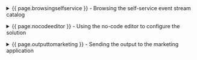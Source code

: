 <details markdown="1">

<summary>{{ page.browsingselfservice }} - Browsing the self-service event stream catalog</summary>

Focus Corp’s marketing team wants to offer a high-value promotion to specific first-time customers immediately after their initial order.
<br/>

| **{{ page.browsingselfservice }}.1** | **Subscribe to the customer and order topics** |
| :--- | :--- |
| **Narration** | The marketing team browse the self-service catalog to find the event streams they need.   |
| **Action** &nbsp; {{ page.browsingselfservice }}.1.1 | Open the IBM Event Endpoint Management console. Select the **catalog** (1) icon and click on **CUSTOMERS** (2).<br/> <img src="../300-integration-event-automation-common/images/1-Catalog-SelectCustomer.png" width="800" /> |
| **Narration** | They see the CUSTOMERS stream description, sample message and connectivity details. They confirm this provides an event for each new customer who registers. They generate security credentials for their application to access the stream.   |
| **Action** &nbsp; {{ page.browsingselfservice }}.1.2 | Show the description, sample message and connection details. Click on the **Generate access credentials**.<br/> <img src="../300-integration-event-automation-common/images/1-Catalog-GenerateCustomerCred.png" width="800" /> |
| **Action** &nbsp; {{ page.browsingselfservice }}.1.3 | Fill in **marketing@focus.corp** (1) as the contact details, and click **Generate**.<br/> <img src="../300-integration-event-automation-common/images/1-Catalog-ContactDetailsCustomer.png" width="800" /> |
| **Narration** | The credentials are immediately created which the team safely store.   |
| **Action** &nbsp; {{ page.browsingselfservice }}.1.4 | Save the **Username** (1) and **Password** (2) to a safe location before clicking on **Close** (3).<br/> <img src="../300-integration-event-automation-common/images/1-Catalog-CopyCustomerCred.png" width="800" /> |
| **Narration** | The marketing team discover the ORDERS stream that provides an event for each new order. They complete the same process to generate credentials for this stream.  |
| **Action** &nbsp; {{ page.browsingselfservice }}.1.5 | Complete the same process for the order topic. Select the **catalog** (1) icon and click on **ORDERS** (2).<br/> <img src="../300-integration-event-automation-common/images/1-Catalog-SelectOrder.png" width="800" /> |
| **Action** &nbsp; {{ page.browsingselfservice }}.1.6 | Show the description, sample message and connection details. Click on the **Generate access credentials**.<br/> <img src="../300-integration-event-automation-common/images/1-Catalog-GenerateOrderCred.png" width="800" /> |
| **Action** &nbsp; {{ page.browsingselfservice }}.1.7 | Fill in **marketing@focus.corp** (1) as the contact details, and click **Generate**.<br/> <img src="../300-integration-event-automation-common/images/1-Catalog-ContactDetailsOrder.png" width="800" /> |
| **Action** &nbsp; {{ page.browsingselfservice }}.1.8 | Save the **Username** (1) and **Password** (2) to a safe location before clicking on **Close** (3).<br/> <img src="../300-integration-event-automation-common/images/1-Catalog-CopyOrderCred.png" width="800" /> |

<br/>

**[Go to top](#place1)**

<br/><br/>

</details>

<p/>

<details markdown="1">

<summary>{{ page.nocodeeditor }} - Using the no-code editor to configure the solution </summary>

The marketing team’s business requirement is to correlate newly created customer accounts with orders of over 100 dollars within a 24-hour window. 

<br/>

| **{{ page.nocodeeditor }}.1** | **Configure an event source for the order events** |
| :--- | :--- |
| **Narration** | The team will use an event flow to detect when a new customer creates an order over $100. They start by creating a new flow called NewCustomerLargeOrder. |
| **Action** &nbsp; {{ page.nocodeeditor }}.1.1 | Open the IBM Event Processing console and click **Create** (1) to start authoring a new flow.<br/> <img src="../300-integration-event-automation-common/images/2-Flow-CreateFlow.png" width="800" /> |
| **Action** &nbsp; {{ page.nocodeeditor }}.1.2 | Specify **NewCustomerLargeOrder** (1) for the flow name and click **Create** (2).<br/> <img src="../300-integration-event-automation-common/images/2-Flow-FlowName.png" width="800" /> |
| **Narration** | A flow starts with one or more event sources, which represent the inbound events. The marketing team start defining the ORDERS event source by dragging and dropping the node onto the canvas.|
| **Action** &nbsp; {{ page.nocodeeditor }}.1.3 | Press and hold the mouse button on the **Event source** node.<br/> <img src="../300-integration-event-automation-common/images/2-Flow-1stEventSourceSelect.png" width="800" /> |
| **Action** &nbsp; {{ page.nocodeeditor }}.1.4 | Drag onto the canvas and release the mouse button.<br/> <img src="../300-integration-event-automation-common/images/2-Flow-1stEventSourceDrag.png" width="800" /> |
| **Narration** | Then they configure the event source starting with the connectivity details they discovered in the event management console.|
| **Action** &nbsp; {{ page.nocodeeditor }}.1.5 | Click on the added node and select the **edit** icon.<br/> <img src="../300-integration-event-automation-common/images/2-Flow-1stEventSourceEdit.png" width="800" /> |
| **Action** &nbsp; {{ page.nocodeeditor }}.1.6 | Select the **Add event source** (1) tile and click on **Next** (2).<br/> <img src="../300-integration-event-automation-common/images/2-Flow-1stEventSourceAdd.png" width="800" /> |
| **Action** &nbsp; {{ page.nocodeeditor }}.1.7 | Return to the Event Endpoint Management console and scroll down to the Access information. Copy the server address details.<br/> <img src="../300-integration-event-automation-common/images/2-Flow-EEMAddress.png" width="800" /> |
| **Action** &nbsp; {{ page.nocodeeditor }}.1.8 | Type **Orders** (1) for the node name, paste the server address into the **Server** (2) field, and click **Next** (3).<br/> <img src="../300-integration-event-automation-common/images/2-Flow-1stEventSourceServerDetails.png" width="800" /> |
| **Narration** | They configure the security details, accepting the certificates being used by the event stream. Then they specify the username / password credentials that they generated in the event management console.|
| **Action** &nbsp; {{ page.nocodeeditor }}.1.9 | Check the **Accept certificates** (1) box and select **Next** (2).<br/> <img src="../300-integration-event-automation-common/images/2-Flow-1stEventSourceAcceptCerts.png" width="800" /> |
| **Action** &nbsp; {{ page.nocodeeditor }}.1.10 | Copy the username (1) and password (2) from step {{ page.browsingselfservice }}.1.8, and click **Next** (3).<br/> <img src="../300-integration-event-automation-common/images/2-Flow-1stEventSourceCredentials.png" width="800" /> |
| **Narration** | The system connects to the event stream and queries the available topics for the provided credentials. A single ORDERS topic is found and selected by the team.|
| **Action** &nbsp; {{ page.nocodeeditor }}.1.11 | Check **ORDERS** (1) and click **Next** (3).<br/> <img src="../300-integration-event-automation-common/images/2-Flow-1stEventSourceSelectTopic.png" width="800" /> |
| **Narration** | The data structure for the events needs to be defined. For simplicity the team decide to copy the sample message from the Event Management console.|
| **Action** &nbsp; {{ page.nocodeeditor }}.1.12 | Click on **Upload a schema or sample message** (1).<br/> <img src="../300-integration-event-automation-common/images/2-Flow-1stEventSourceUploadSample.png" width="800" /> |
| **Action** &nbsp; {{ page.nocodeeditor }}.1.13 | Select the **Sample message** (1) tab, copy the text below into the **Enter sample message** (2) box, and click **Close** (3).<br/> <br/><inline-code code="{<br/>&nbsp;&nbsp;&quot;quantity&quot;: 9,<br/>&nbsp;&nbsp;&quot;price&quot;: 197.09,<br/>&nbsp;&nbsp;&quot;customerid&quot;: &quot;a7d1586b-ced1-462f-9e44-14e9e5013540&quot;,<br/>&nbsp;&nbsp;&quot;description&quot;: &quot;Composite Oversize 28in Tennis Racket&quot;,<br/>&nbsp;&nbsp;&quot;id&quot;: &quot;1eba7af9-b748-4754-b750-3459e589dccf&quot;,<br/>&nbsp;&nbsp;&quot;region&quot;: &quot;EMEA&quot;,<br/>&nbsp;&nbsp;&quot;ordertime&quot;: &quot;2023-10-24 19:26:04.839&quot;,<br/>&nbsp;&nbsp;&quot;customer&quot;: &quot;Reed McKenzie DDS&quot;<br/>}"></inline-code><img src="../300-integration-event-automation-common/images/2-Flow-1stEventSourceSample.png" width="800" /> |
| **Action** &nbsp; {{ page.nocodeeditor }}.1.14 | Click on **Configure**.<br/> <img src="../300-integration-event-automation-common/images/2-Flow-1stEventSourceComplete.png" width="800" /> |

<br/>

| **{{ page.nocodeeditor }}.2** | **Configure an event source for the customer events** |
| :--- | :--- |
| **Narration** | The marketing team require a second event source for the new customer events. They drag and drop an event source node onto the canvas.  |
| **Action** &nbsp; {{ page.nocodeeditor }}.2.1 | Press and hold the mouse button on the **Event source** (1) node, and drag onto the canvas (2).<br/> <img src="../300-integration-event-automation-common/images/2-Flow-2ndEventSourceDrag.png" width="800" /> |
| **Narration** | Similar to before the team configure the event source starting with the connectivity details they discovered in the event management console. |
| **Action** &nbsp; {{ page.nocodeeditor }}.2.2 | Click on the added node and select the **edit** icon.<br/> <img src="../300-integration-event-automation-common/images/2-Flow-2ndEventSourceEdit.png" width="800" /> |
| **Action** &nbsp; {{ page.nocodeeditor }}.2.3 | Select the **Add event source** (1) tile and click on **Next** (2).<br/> <img src="../300-integration-event-automation-common/images/2-Flow-2ndEventSourceAdd.png" width="800" /> |
| **Action** &nbsp; {{ page.nocodeeditor }}.2.4 | Return to the Event Endpoint Management console and scroll down to the Access information. Copy the server address details.<br/> <img src="../300-integration-event-automation-common/images/2-Flow-EEMAddress.png" width="800" /> |
| **Action** &nbsp; {{ page.nocodeeditor }}.2.5 | Type **Customers** (1) for the node name, paste the server address into the **Server** (2) field, and click **Next** (3).<br/> <img src="../300-integration-event-automation-common/images/2-Flow-2ndEventSourceServerDetails.png" width="800" /> |
| **Narration** | They configure the security details, accepting the certificates being used by the event stream. Then they specify the username / password credentials that they generated in the event management console.|
| **Action** &nbsp; {{ page.nocodeeditor }}.2.6 | Check the **Accept certificates** (1) box and select **Next** (2).<br/> <img src="../300-integration-event-automation-common/images/2-Flow-2ndEventSourceAcceptCerts.png" width="800" /> |
| **Action** &nbsp; {{ page.nocodeeditor }}.2.7 | Copy the username (1) and password (2) from step {{ page.browsingselfservice }}.1.4, and click **Next** (3).<br/> <img src="../300-integration-event-automation-common/images/2-Flow-2ndEventSourceCredentials.png" width="800" /> |
| **Narration** | The system connects to the event stream and queries the available topics for the provided credentials. A single CUSTOMERS topic is found and selected by the team.|
| **Action** &nbsp; {{ page.nocodeeditor }}.2.8 | Check **CUSTOMERS** (1) and click **Next** (3).<br/> <img src="../300-integration-event-automation-common/images/2-Flow-2ndEventSourceSelectTopic.png" width="800" /> |
| **Narration** | The data structure for the events needs to be defined. For simplicity the team decide to copy the sample message from the Event Management console.|
| **Action** &nbsp; {{ page.nocodeeditor }}.2.9 | Click on **Upload a schema or sample message** (1).<br/> <img src="../300-integration-event-automation-common/images/2-Flow-2ndEventSourceUploadSample.png" width="800" /> |
| **Action** &nbsp; {{ page.nocodeeditor }}.2.10 | Select the **Sample message** (1) tab, copy the text below into the **Enter sample message** (2) box, and click **Close** (3).<br/> <br/><inline-code code="{<br/>&nbsp;&nbsp;&quot;customerid&quot;: &quot;acb3eb65-98a1-45c2-84d4-f5df157862b4&quot;,<br/>&nbsp;&nbsp;&quot;customername&quot;: &quot;Emilio Quitzon&quot;,<br/>&nbsp;&nbsp;&quot;registered&quot;: &quot;2023-10-24 19:20:35.638&quot;<br/>}"></inline-code><img src="../300-integration-event-automation-common/images/2-Flow-2ndEventSourceSample.png" width="800" /> |
| **Action** &nbsp; {{ page.nocodeeditor }}.2.11 | Click on **Configure**.<br/> <img src="../300-integration-event-automation-common/images/2-Flow-2ndEventSourceComplete.png" width="800" /> |

<br/>

| **{{ page.nocodeeditor }}.3** | **Filter orders over 100 dollars** |
| :--- | :--- |
| **Narration** | The ORDERS stream provides an event for each order; however the marketing team only require orders over $100. They will use a Filter node to disregard the unnecessary events. They drag and drop the  node onto the canvas. |
| **Action** &nbsp; {{ page.nocodeeditor }}.3.1 | Press and hold the mouse button on the **Filter** (1) node and drag onto the canvas (2).<br/> <img src="../300-integration-event-automation-common/images/2-Flow-FilterDrag.png" width="800" /> |
| **Narration** | The team connects the ORDERS output terminal of the filter node. |
| **Action** &nbsp; {{ page.nocodeeditor }}.3.2 | Hover over the Order output terminal and hold the mouse button down.<br/> <img src="../300-integration-event-automation-common/images/2-Flow-FilterConnectSource1.png" width="800" /> |
| **Action** &nbsp; {{ page.nocodeeditor }}.3.3 | Drag the connection to the filter's input terminal and release the mouse button.<br/> <img src="../300-integration-event-automation-common/images/2-Flow-FilterConnectTarget.png" width="800" /> |
| **Narration** | The filter node provides an expression builder that makes it easy for the marketing team to filter out orders under $100. |
| **Action** &nbsp; {{ page.nocodeeditor }}.3.4 | Click on the Filter node and select the **edit** icon.<br/> <img src="../300-integration-event-automation-common/images/2-Flow-FilterEdit.png" width="800" /> |
| **Action** &nbsp; {{ page.nocodeeditor }}.3.5 | Enter **FilterLargeOrders** (1) for the node name and click **Next** (2).<br/> <img src="../300-integration-event-automation-common/images/2-Flow-FilterName.png" width="800" /> |
| **Action** &nbsp; {{ page.nocodeeditor }}.3.6 | Click on the **Assistance** pull down.<br/> <img src="../300-integration-event-automation-common/images/2-Flow-FilterAssistance.png" width="800" /> |
| **Action** &nbsp; {{ page.nocodeeditor }}.3.7 | Select **price** (1) for the property, **> Is greater than** (2) for the condition and enter **100** (3) for the value. Click on **Add to expression** (4) to complete . <br/> <img src="../300-integration-event-automation-common/images/2-Flow-FilterCondition.png" width="800" /> |
| **Action** &nbsp; {{ page.nocodeeditor }}.3.8 | The completed conditions will be shown (1), click on **Configure** (2). <br/> <img src="../300-integration-event-automation-common/images/2-Flow-FilterComplete.png" width="800" /> |

<br/>

| **{{ page.nocodeeditor }}.4** | **Identify new customer order over 100 dollars** |
| :--- | :--- |
| **Narration** | The team want to join the new customer and filtered order stream together, detecting when a new customer has placed a large order within 24 hours. To detect this situation a JOIN node is used. The team drag and drop the node on to the canvas.  |
| **Action** &nbsp; {{ page.nocodeeditor }}.4.1 | Press and hold the mouse button on the **Interval join** node and drag onto the canvas.<br/> <img src="../300-integration-event-automation-common/images/2-Flow-JoinDrag.png" width="800" /> |
| **Narration** | The JOIN node takes two input streams. The marketing team connect the filtered orders and new customers events to the input terminal of the JOIN node.  |
| **Action** &nbsp; {{ page.nocodeeditor }}.4.2 | Hover over the New Customer output terminal and hold the mouse button down.<br/> <img src="../300-integration-event-automation-common/images/2-Flow-JoinSourceConnect1.png" width="800" /> |
| **Action** &nbsp; {{ page.nocodeeditor }}.4.3 | Drag the connection to the intervalJoin_1 input terminal and release the mouse button.<br/> <img src="../300-integration-event-automation-common/images/2-Flow-JoinSourceConnect2.png" width="800" /> |
| **Action** &nbsp; {{ page.nocodeeditor }}.4.4 | Complete the same process to connect the FilterLargeOrders output terminal.<br/> <img src="../300-integration-event-automation-common/images/2-Flow-JoinSourceConnect4.png" width="800" /> |
| **Narration** | To detect a common event across the two streams the team need to configure how the JOIN node can match events. The marketing team use the expression builder to correlate events based on the common customerid field within the two event.   |
| **Action** &nbsp; {{ page.nocodeeditor }}.4.5 | Click on the intervalJoin_1 node and select the **edit** icon.<br/> <img src="../300-integration-event-automation-common/images/2-Flow-JoinEdit.png" width="800" /> |
| **Action** &nbsp; {{ page.nocodeeditor }}.4.6 | Enter **DetectNewCustomerLargeOrder** (1) for the node name and click **Next** (2).<br/> <img src="../300-integration-event-automation-common/images/2-Flow-JoinName.png" width="800" /> |
| **Action** &nbsp; {{ page.nocodeeditor }}.4.7 | Click on the **Assistance** (1) pull down. Select **customerId** (2) (3) from both pull downs and click **Add to expression** (4) to complete. <br/> <img src="../300-integration-event-automation-common/images/2-Flow-JoinCondition.png" width="800" /> |
| **Action** &nbsp; {{ page.nocodeeditor }}.4.8 | The completed condition will be shown, click on **Next**. <br/> <img src="../300-integration-event-automation-common/images/2-Flow-JoinConditionComplete.png" width="800" /> |
| **Narration** | The JOIN node uses a time window to detect a situation. There are two events involved: a triggering event that starts the time window, and a second event that detects the situation. For the marketing team the new customer is the triggering event as this must always happen first, and the order event represents the situation being detected. The team specify this in the UI.    |
| **Action** &nbsp; {{ page.nocodeeditor }}.4.9 | Select **FilterLargeOrders (event_time)** for the event to detect.<br/> <img src="../300-integration-event-automation-common/images/2-Flow-JoinTimeWindow1.png" width="800" /> |
| **Action** &nbsp; {{ page.nocodeeditor }}.4.10 | Select **New Customers (event_time)** (1) for the event to start the time window, change the metric to **hours** (2), number of hours to **24** (3), and click **Next** (4).<br/> <img src="../300-integration-event-automation-common/images/2-Flow-JoinTimeWindow2.png" width="800" /> |
| **Narration** | The output data from the JOIN node will be a combination of the fields from the two events. The events have some common names which cause conflicts. This can be resolved by either renaming or removing the fields. As these are duplicates the marketing team delete the fields.   |
| **Action** &nbsp; {{ page.nocodeeditor }}.4.11 | Remove the duplicate fields: customerid (1), event_time (2).<br/> <img src="../300-integration-event-automation-common/images/2-Flow-JoinRemoveDuplicates.png" width="800" /> |
| **Action** &nbsp; {{ page.nocodeeditor }}.4.12 | Click **Configure**.<br/> <img src="../300-integration-event-automation-common/images/2-Flow-JoinConfigComplete.png" width="800" /> |

<br/>


**[Go to top](#place1)**

<br/><br/>

</details>

<p/>

<details markdown="1">

<summary>{{ page.outputtomarketing }} - Sending the output to the marketing application </summary>

<br/>

| **{{ page.outputtomarketing }}.1** | **Configure an event destination for the customer events** |
| :--- | :--- |
| **Narration** | The marketing team want to emit detected events to the loyalty app that will send the promotion to the customer. Within a flow an event destination node is used to publish events to a stream. They drag and drop the node onto the canvas.|
| **Action** &nbsp; {{ page.outputtomarketing }}.1.1 | Press and hold the mouse button on the **Event destination** (1) node and drag onto the canvas (2).<br/> <img src="../300-integration-event-automation-common/images/2-Flow-DestinationDrag.png" width="800" /> |
| **Narration** | They connect the DetectNewLargeOrder output terminal to the event destination input terminal.|
| **Action** &nbsp; {{ page.outputtomarketing }}.1.2 | Hover over the DetectNewLargeOrder output terminal and hold the mouse button down.<br/> <img src="../300-integration-event-automation-common/images/2-Flow-DestinationConnect1.png" width="800" /> |
| **Action** &nbsp; {{ page.outputtomarketing }}.1.3 | Drag the connection to the sink_1 input terminal and release the mouse button.<br/> <img src="../300-integration-event-automation-common/images/2-Flow-DestinationConnect2.png" width="800" /> |
| **Narration** | The marketing team edit the node configuration to specify a name and the network address of the output stream.|
| **Action** &nbsp; {{ page.outputtomarketing }}.1.4 | Click on the sink_1 node and select the **edit** icon.<br/> <img src="../300-integration-event-automation-common/images/2-Flow-DestinationEdit.png" width="800" /> |
| **Action** &nbsp; {{ page.outputtomarketing }}.1.5 | Enter **OutputToMarketingApp** (1) for the node name, **ademo-es-kafka-bootstrap.cp4i.svc:9095** (2) in the server field and click **Next** (3).<br/> <img src="../300-integration-event-automation-common/images/2-Flow-DestinationName.png" width="800" /> |
| **Narration** | They configure the security details, accepting the certificates being used by the event stream. Then specify the username / password credentials to access the event stream.|
| **Action** &nbsp; {{ page.outputtomarketing }}.1.6 | Check **Accept certificates** (1) and click **Next** (2).<br/> <img src="../300-integration-event-automation-common/images/2-Flow-DestinationAcceptCert.png" width="800" /> |
| **Action** &nbsp; {{ page.outputtomarketing }}.1.7 | Specify **es-admin** (1) for the username, the password (2) value was outputted in the preparation section and click **Next** (3). <br/> <img src="../300-integration-event-automation-common/images/2-Flow-DestinationCredentials.png" width="800" /> |
| **Narration** | The system connects to the event stream and queries the available topics for the provided credentials. The marketing team select the LOYALTY.APP event stream.|
| **Action** &nbsp; {{ page.outputtomarketing }}.1.8 | Select **LOYALTY.APP** (1) and click **Configure** (2).<br/> <img src="../300-integration-event-automation-common/images/2-Flow-DestinationSelectTopic.png" width="800" /> |

  
<br/>

| **{{ page.outputtomarketing }}.2** | **Running the flow with historical events** |
| :--- | :--- |
| **Narration** | The flow authoring is complete, and the team save the flow. |
| **Action** &nbsp; {{ page.outputtomarketing }}.2.1 | Click on **Save**.<br/> <img src="../300-integration-event-automation-common/images/3-Flow-SaveFlow.png" width="800" /> |
| **Narration** | The flow can be run using the historical data within the event streams, or only new events from now. As the team want to verify the flow they decide to run with historical data. They immediately see the flow working as expected and several new customers who are eligible for the discount detected. |
| **Action** &nbsp; {{ page.outputtomarketing }}.2.2 | Select the **Run** (1) pull down and click **Include historical**.<br/> <img src="../300-integration-event-automation-common/images/3-Flow-RunHistorical.png" width="800" /> |
| **Action** &nbsp; {{ page.outputtomarketing }}.2.3 | View the detected events.<br/> <img src="../300-integration-event-automation-common/images/3-Flow-OutputEvents.png" width="800" /> |


<br/>

**[Go to top](#place1)**

<br/><br/>

</details>

<p/>